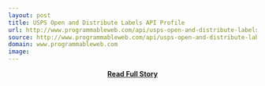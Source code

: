 ```yaml
---
layout: post
title: USPS Open and Distribute Labels API Profile
url: http://www.programmableweb.com/api/usps-open-and-distribute-labels
source: http://www.programmableweb.com/api/usps-open-and-distribute-labels
domain: www.programmableweb.com
image: 
---
```


<p></p>
<center><p><a href="http://www.programmableweb.com/api/usps-open-and-distribute-labels" style='padding:25px; font-sze:18px; font-weight: bold;'>Read Full Story</a></p></center>
